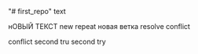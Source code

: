 "# first_repo" 
text

нОВЫЙ ТЕКСТ
new
repeat
новая ветка
resolve conflict

conflict
second tru
second try
